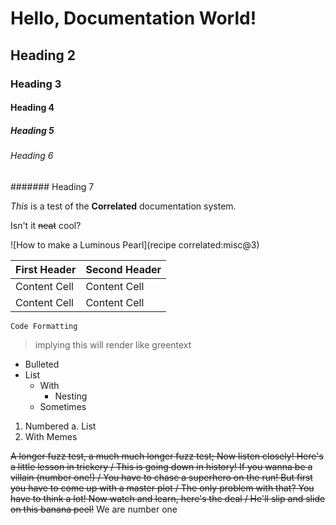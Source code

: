 # Hello, Documentation World!
## Heading 2
### Heading 3
#### Heading 4
##### Heading 5
###### Heading 6
####### Heading 7

*This* is a test of the **Correlated** documentation system.

Isn't it ~~neat~~ cool?

![How to make a Luminous Pearl](recipe correlated:misc@3)

| First Header  | Second Header |
| ------------- | ------------- |
| Content Cell  | Content Cell  |
| Content Cell  | Content Cell  |

`Code Formatting`

>implying this will render like greentext

* Bulleted
* List
  * With
    * Nesting
  * Sometimes

1. Numbered
  a. List
2. With Memes

~~A longer fuzz test, a much much longer fuzz test; Now listen closely! Here's a
little lesson in trickery / This is going down in history! If you wanna be a
villain (number one!) / You have to chase a superhero on the run! But first you
have to come up with a master plot / The only problem with that? You have to
think a lot! Now watch and learn, here's the deal / He'll slip and slide on this
banana peel!~~ We are number one